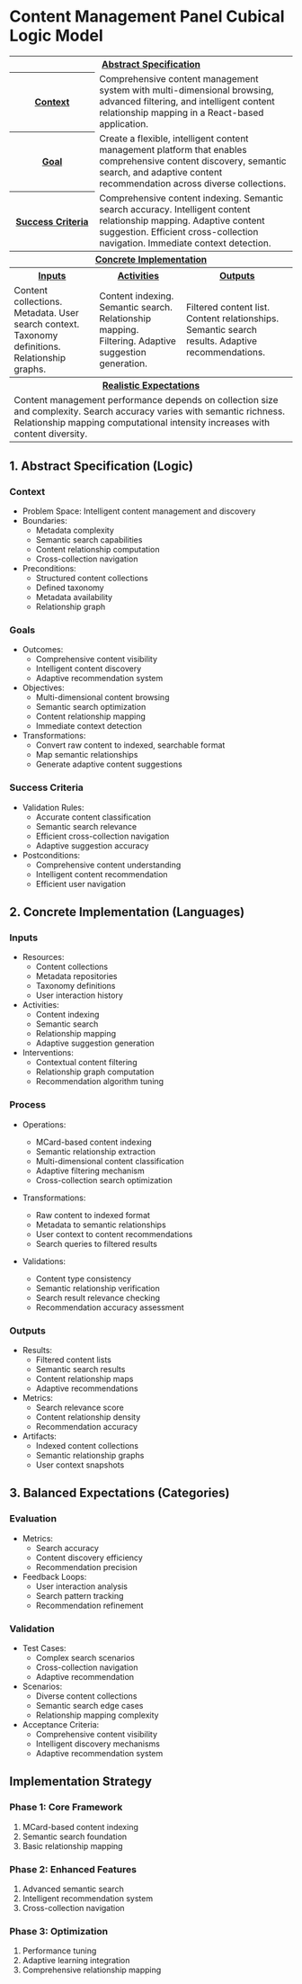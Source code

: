 # Content Management Panel Cubical Logic Model

<table width="600">
  <tr>
    <th colspan=6><a href="#abstract-specification">Abstract Specification</a></th>
  </tr>
  <tr>
    <th colspan=1><a href="#context">Context</a></th>
    <td colspan=5 style="word-wrap: break-word;">
      Comprehensive content management system with multi-dimensional browsing, advanced filtering, and intelligent content relationship mapping in a React-based application.
    </td>
  </tr>
  <tr>
    <th colspan=1><a href="#goal">Goal</a></th>
    <td colspan=5 style="word-wrap: break-word;">
      Create a flexible, intelligent content management platform that enables comprehensive content discovery, semantic search, and adaptive content recommendation across diverse collections.
    </td>
  </tr>
  <tr>
    <th colspan=1><a href="#success-criteria">Success Criteria</a></th>
    <td colspan=5 style="word-wrap: break-word;">
      Comprehensive content indexing. Semantic search accuracy. Intelligent content relationship mapping. Adaptive content suggestion. Efficient cross-collection navigation. Immediate context detection.
    </td>
  </tr>
  
  <tr>
    <th colspan=6><a href="#concrete-implementation">Concrete Implementation</a></th>
  </tr>
  <tr>
    <th colspan=2><a href="#inputs">Inputs</a></th>
    <th colspan=2><a href="#activities">Activities</a></th>
    <th colspan=2><a href="#outputs">Outputs</a></th>
  </tr>
  <tr>
    <td colspan=2 style="word-wrap: break-word;">
      Content collections. Metadata. User search context. Taxonomy definitions. Relationship graphs.
    </td>
    <td colspan=2 style="word-wrap: break-word;">
      Content indexing. Semantic search. Relationship mapping. Filtering. Adaptive suggestion generation.
    </td>
    <td colspan=2 style="word-wrap: break-word;">
      Filtered content list. Content relationships. Semantic search results. Adaptive recommendations.
    </td>
  </tr>

  <tr>
    <th colspan=6><a href="#realistic-expectations">Realistic Expectations</a></th>
  </tr>
  <tr>
    <td colspan=6 style="word-wrap: break-word;">
      Content management performance depends on collection size and complexity. Search accuracy varies with semantic richness. Relationship mapping computational intensity increases with content diversity.
    </td>
  </tr>
</table>

## 1. Abstract Specification (Logic)

### Context
- Problem Space: Intelligent content management and discovery
- Boundaries:
  - Metadata complexity
  - Semantic search capabilities
  - Content relationship computation
  - Cross-collection navigation
- Preconditions:
  - Structured content collections
  - Defined taxonomy
  - Metadata availability
  - Relationship graph

### Goals
- Outcomes:
  - Comprehensive content visibility
  - Intelligent content discovery
  - Adaptive recommendation system
- Objectives:
  - Multi-dimensional content browsing
  - Semantic search optimization
  - Content relationship mapping
  - Immediate context detection
- Transformations:
  - Convert raw content to indexed, searchable format
  - Map semantic relationships
  - Generate adaptive content suggestions

### Success Criteria
- Validation Rules:
  - Accurate content classification
  - Semantic search relevance
  - Efficient cross-collection navigation
  - Adaptive suggestion accuracy
- Postconditions:
  - Comprehensive content understanding
  - Intelligent content recommendation
  - Efficient user navigation

## 2. Concrete Implementation (Languages)

### Inputs
- Resources:
  - Content collections
  - Metadata repositories
  - Taxonomy definitions
  - User interaction history
- Activities:
  - Content indexing
  - Semantic search
  - Relationship mapping
  - Adaptive suggestion generation
- Interventions:
  - Contextual content filtering
  - Relationship graph computation
  - Recommendation algorithm tuning

### Process
- Operations:
  - MCard-based content indexing
  - Semantic relationship extraction
  - Multi-dimensional content classification
  - Adaptive filtering mechanism
  - Cross-collection search optimization

- Transformations:
  - Raw content to indexed format
  - Metadata to semantic relationships
  - User context to content recommendations
  - Search queries to filtered results

- Validations:
  - Content type consistency
  - Semantic relationship verification
  - Search result relevance checking
  - Recommendation accuracy assessment

### Outputs
- Results:
  - Filtered content lists
  - Semantic search results
  - Content relationship maps
  - Adaptive recommendations
- Metrics:
  - Search relevance score
  - Content relationship density
  - Recommendation accuracy
- Artifacts:
  - Indexed content collections
  - Semantic relationship graphs
  - User context snapshots

## 3. Balanced Expectations (Categories)

### Evaluation
- Metrics:
  - Search accuracy
  - Content discovery efficiency
  - Recommendation precision
- Feedback Loops:
  - User interaction analysis
  - Search pattern tracking
  - Recommendation refinement

### Validation
- Test Cases:
  - Complex search scenarios
  - Cross-collection navigation
  - Adaptive recommendation
- Scenarios:
  - Diverse content collections
  - Semantic search edge cases
  - Relationship mapping complexity
- Acceptance Criteria:
  - Comprehensive content visibility
  - Intelligent discovery mechanisms
  - Adaptive recommendation system

## Implementation Strategy

### Phase 1: Core Framework
1. MCard-based content indexing
2. Semantic search foundation
3. Basic relationship mapping

### Phase 2: Enhanced Features
1. Advanced semantic search
2. Intelligent recommendation system
3. Cross-collection navigation

### Phase 3: Optimization
1. Performance tuning
2. Adaptive learning integration
3. Comprehensive relationship mapping


